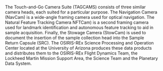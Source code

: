 The Touch-and-Go Camera Suite (TAGCAMS) consists of three similar camera heads, each suited
         for a particular purpose. The Navigation Camera (NavCam) is a wide-angle framing camera used for 
         optical navigation. The Natural Feature Tracking Camera NFTCam) is a second framing camera used for 
         landmark identification and autonomous feature tracking to aid in sample acquisition. Finally, the 
         Stowage Camera (StowCam) is used to document the insertion of the sample collection head into the Sample 
         Return Capsule (SRC). The OSIRIS-REx Science Processing and Operation Center located at the University 
         of Arizona produces these data products and distributes them to the OSIRIS-REx Flight Dynamics Team, the 
         Lockheed Martin Mission Support Area, the Science Team and the Planetary Data System.
        